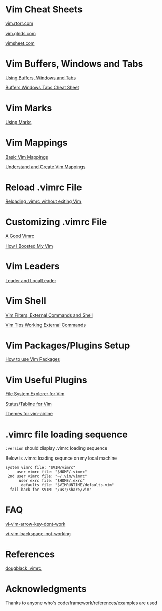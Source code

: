 # Vim Cheat Sheets
[vim.rtorr.com](https://vim.rtorr.com)

[vim.glnds.com](https://gist.github.com/glnds/11027696)

[vimsheet.com](https://vimsheet.com)

# Vim Buffers, Windows and Tabs
[Using Buffers, Windows and Tabs](https://dev.to/iggredible/using-buffers-windows-and-tabs-efficiently-in-vim-56jc)

[Buffers Windows Tabs Cheat Sheet](https://feici02.github.io/2017/05/28/buffers-windows-tabs.html)

# Vim Marks
[Using Marks](https://medium.com/@kyle.coberly/using-marks-in-vim-c878929ee022)

# Vim Mappings
[Basic Vim Mappings](https://dev.to/iggredible/basic-vim-mapping-5ahj)

[Understand and Create Vim Mappings](https://medium.com/vim-drops/understand-vim-mappings-and-create-your-own-shortcuts-f52ee4a6b8ed)

# Reload .vimrc File
[Reloading .vimrc without exiting Vim](https://medium.com/usevim/reloading-your-vimrc-bdbc7e6e9665)

# Customizing .vimrc File
[A Good Vimrc](https://dougblack.io/words/a-good-vimrc.html)

[How I Boosted My Vim](https://nvie.com/posts/how-i-boosted-my-vim/)

# Vim Leaders
[Leader and LocalLeader](https://learnvimscriptthehardway.stevelosh.com/chapters/06.html)

# Vim Shell
[Vim Filters, External Commands and Shell](https://vimways.org/2019/vim-and-the-shell/)

[Vim Tips Working External Commands](https://www.linux.com/training-tutorials/vim-tips-working-external-commands/)

# Vim Packages/Plugins Setup
[How to use Vim Packages](https://dev.to/iggredible/how-to-use-vim-packages-3gil)

# Vim Useful Plugins
[File System Explorer for Vim](https://github.com/preservim/nerdtree)

[Status/Tabline for Vim](https://github.com/vim-airline/vim-airline)

[Themes for vim-airline](https://github.com/vim-airline/vim-airline-themes)

# .vimrc file loading sequence
`:version` should display .vimrc loading sequence

Below is .vimrc loading sequnce on my local machine
```
system vimrc file: "$VIM/vimrc"
     user vimrc file: "$HOME/.vimrc"
 2nd user vimrc file: "~/.vim/vimrc"
      user exrc file: "$HOME/.exrc"
       defaults file: "$VIMRUNTIME/defaults.vim"
  fall-back for $VIM: "/usr/share/vim"
```
# FAQ
[vi-vim-arrow-key-dont-work](https://www.shellhacks.com/vi-vim-arrow-keys-dont-work-print-letters-in-insert-mode/)

[vi-vim-backspace-not-working](https://www.shellhacks.com/vi-vim-backspace-not-working/)

# References
[dougblack .vimrc](https://github.com/dougblack/dotfiles/blob/master/.vimrc)

# Acknowledgments
Thanks to anyone who's code/framework/references/examples are used
